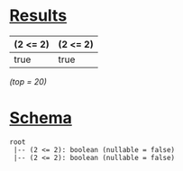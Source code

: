 # [Results](#tab/results)

|(2 <= 2)|(2 <= 2)|
|--------|--------|
|true    |true    |

_(top = 20)_

# [Schema](#tab/schema)

```shell
root
 |-- (2 <= 2): boolean (nullable = false)
 |-- (2 <= 2): boolean (nullable = false)

```
